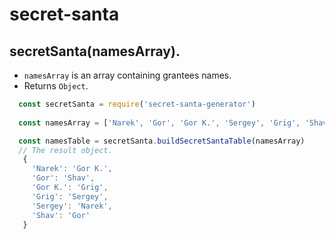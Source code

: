 # secret-santa


## secretSanta(namesArray).

 * `namesArray` is an array containing grantees names.
 * Returns `Object`.

  ```javascript
    const secretSanta = require('secret-santa-generator')
    
    const namesArray = ['Narek', 'Gor', 'Gor K.', 'Sergey', 'Grig', 'Shav']

    const namesTable = secretSanta.buildSecretSantaTable(namesArray)
    // The result object.
     {
       'Narek': 'Gor K.',
       'Gor': 'Shav',
       'Gor K.': 'Grig',
       'Grig': 'Sergey',
       'Sergey': 'Narek',
       'Shav': 'Gor' 
     }
  ```
